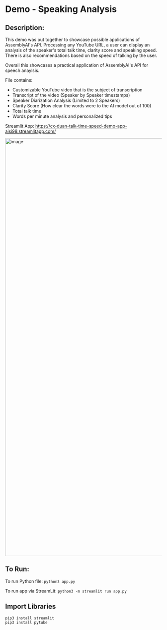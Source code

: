# Demo - Speaking Analysis

## Description:
This demo was put together to showcase possible applications of AssemblyAI's API. Processing any YouTube URL, a user can display an analysis of the speaker's total talk time, clarity score and speaking speed. There is also recommendations based on the speed of talking by the user.   

Overall this showcases a practical application of AssemblyAI's API for speech anaylsis.

File contains:
- Customizable YouTube video that is the subject of transcription
- Transcript of the video (Speaker by Speaker timestamps)
- Speaker Diarization Analysis (Limited to 2 Speakers)
- Clarity Score (How clear the words were to the AI model out of 100)
- Total talk time
- Words per minute analysis and personalized tips 

Streamlit App:
https://cx-duan-talk-time-speed-demo-app-aisi98.streamlitapp.com/

<img width="1339" alt="image" src="https://user-images.githubusercontent.com/57568318/198558457-9356e36e-ce49-4e31-96a9-819e1bad346c.png">


## To Run:

To run Python file:
```python3 app.py```   

To run app via StreamLit:
```python3 -m streamlit run app.py``` 


## Import Libraries
```pip3 install streamlit```  
```pip3 install pytube```  



